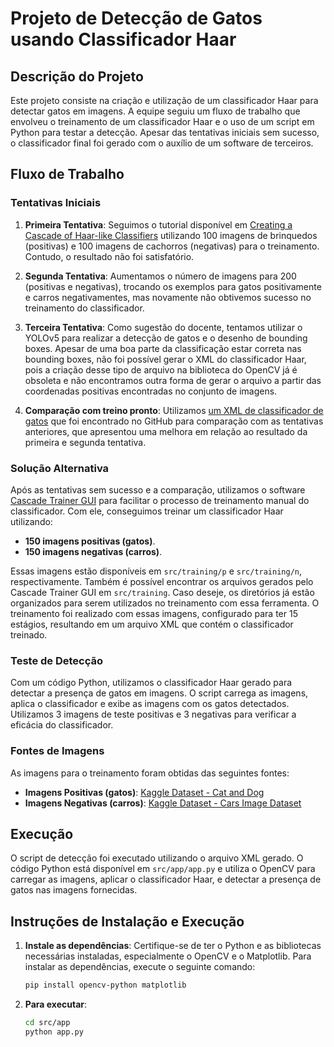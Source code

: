 # Projeto de Detecção de Gatos usando Classificador Haar

## Descrição do Projeto

Este projeto consiste na criação e utilização de um classificador Haar para detectar gatos em imagens. A equipe seguiu um fluxo de trabalho que envolveu o treinamento de um classificador Haar e o uso de um script em Python para testar a detecção. Apesar das tentativas iniciais sem sucesso, o classificador final foi gerado com o auxílio de um software de terceiros.

## Fluxo de Trabalho

### Tentativas Iniciais

1. **Primeira Tentativa**: Seguimos o tutorial disponível em [Creating a Cascade of Haar-like Classifiers](https://github.com/felipecbarelli/livro-visao-computacional/blob/master/tutoriais/creating-a-cascade-of-haar-like-classifiers.pdf) utilizando 100 imagens de brinquedos (positivas) e 100 imagens de cachorros (negativas) para o treinamento. Contudo, o resultado não foi satisfatório.
   
2. **Segunda Tentativa**: Aumentamos o número de imagens para 200 (positivas e negativas), trocando os exemplos para gatos positivamente e carros negativamentes, mas novamente não obtivemos sucesso no treinamento do classificador.

3. **Terceira Tentativa**: Como sugestão do docente, tentamos utilizar o YOLOv5 para realizar a detecção de gatos e o desenho de bounding boxes. Apesar de uma boa parte da classificação estar correta nas bounding boxes, não foi possível gerar o XML do classificador Haar, pois a criação desse tipo de arquivo na biblioteca do OpenCV já é obsoleta e não encontramos outra forma de gerar o arquivo a partir das coordenadas positivas encontradas no conjunto de imagens.

4. **Comparação com treino pronto**: Utilizamos [um XML de classificador de gatos](https://github.com/haribaskar/CatDetection-HaarCascade) que foi encontrado no GitHub para comparação com as tentativas anteriores, que apresentou uma melhora em relação ao resultado da primeira e segunda tentativa.

### Solução Alternativa

Após as tentativas sem sucesso e a comparação, utilizamos o software [Cascade Trainer GUI](https://amin-ahmadi.com/cascade-trainer-gui/) para facilitar o processo de treinamento manual do classificador. Com ele, conseguimos treinar um classificador Haar utilizando:

- **150 imagens positivas (gatos)**.
- **150 imagens negativas (carros)**.

Essas imagens estão disponíveis em `src/training/p` e `src/training/n`, respectivamente. Também é possível encontrar os arquivos gerados pelo Cascade Trainer GUI em `src/training`. Caso deseje, os diretórios já estão organizados para serem utilizados no treinamento com essa ferramenta.
O treinamento foi realizado com essas imagens, configurado para ter 15 estágios, resultando em um arquivo XML que contém o classificador treinado.

### Teste de Detecção

Com um código Python, utilizamos o classificador Haar gerado para detectar a presença de gatos em imagens. O script carrega as imagens, aplica o classificador e exibe as imagens com os gatos detectados. Utilizamos 3 imagens de teste positivas e 3 negativas para verificar a eficácia do classificador.

### Fontes de Imagens

As imagens para o treinamento foram obtidas das seguintes fontes:

- **Imagens Positivas (gatos)**: [Kaggle Dataset - Cat and Dog](https://www.kaggle.com/datasets/tongpython/cat-and-dog?resource=download)
- **Imagens Negativas (carros)**: [Kaggle Dataset - Cars Image Dataset](https://www.kaggle.com/datasets/kshitij192/cars-image-dataset)

## Execução

O script de detecção foi executado utilizando o arquivo XML gerado. O código Python está disponível em `src/app/app.py` e utiliza o OpenCV para carregar as imagens, aplicar o classificador Haar, e detectar a presença de gatos nas imagens fornecidas.

## Instruções de Instalação e Execução

1. **Instale as dependências**:
   Certifique-se de ter o Python e as bibliotecas necessárias instaladas, especialmente o OpenCV e o Matplotlib. Para instalar as dependências, execute o seguinte comando:

   ```bash
   pip install opencv-python matplotlib
   ```

2. **Para executar**:
    ```bash
    cd src/app
    python app.py
    ```
